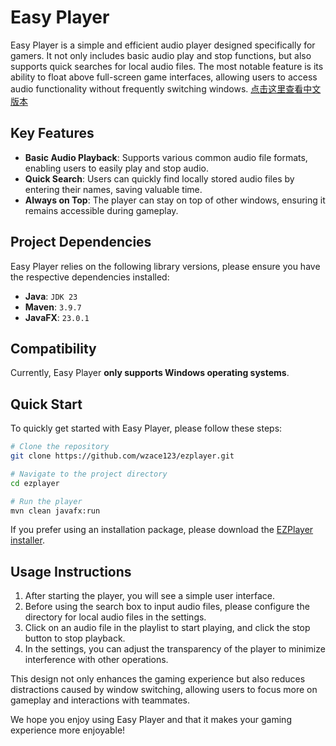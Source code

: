 # Easy Player

Easy Player is a simple and efficient audio player designed specifically for gamers. It not only includes basic audio play and stop functions, but also supports quick searches for local audio files. The most notable feature is its ability to float above full-screen game interfaces, allowing users to access audio functionality without frequently switching windows.
[点击这里查看中文版本](README_zh.md)

## Key Features
- **Basic Audio Playback**: Supports various common audio file formats, enabling users to easily play and stop audio.
- **Quick Search**: Users can quickly find locally stored audio files by entering their names, saving valuable time.
- **Always on Top**: The player can stay on top of other windows, ensuring it remains accessible during gameplay.

## Project Dependencies
Easy Player relies on the following library versions, please ensure you have the respective dependencies installed:
- **Java**: `JDK 23`
- **Maven**: `3.9.7`
- **JavaFX**: `23.0.1`

## Compatibility
Currently, Easy Player **only supports Windows operating systems**.

## Quick Start
To quickly get started with Easy Player, please follow these steps:

```bash
# Clone the repository
git clone https://github.com/wzace123/ezplayer.git

# Navigate to the project directory
cd ezplayer

# Run the player
mvn clean javafx:run
```

If you prefer using an installation package, please download the [EZPlayer installer](https://github.com/wzace123/ezplayer/releases/tag/ezplayer-v1.0.0).

## Usage Instructions
1. After starting the player, you will see a simple user interface.
2. Before using the search box to input audio files, please configure the directory for local audio files in the settings.
3. Click on an audio file in the playlist to start playing, and click the stop button to stop playback.
4. In the settings, you can adjust the transparency of the player to minimize interference with other operations.

This design not only enhances the gaming experience but also reduces distractions caused by window switching, allowing users to focus more on gameplay and interactions with teammates.

We hope you enjoy using Easy Player and that it makes your gaming experience more enjoyable!